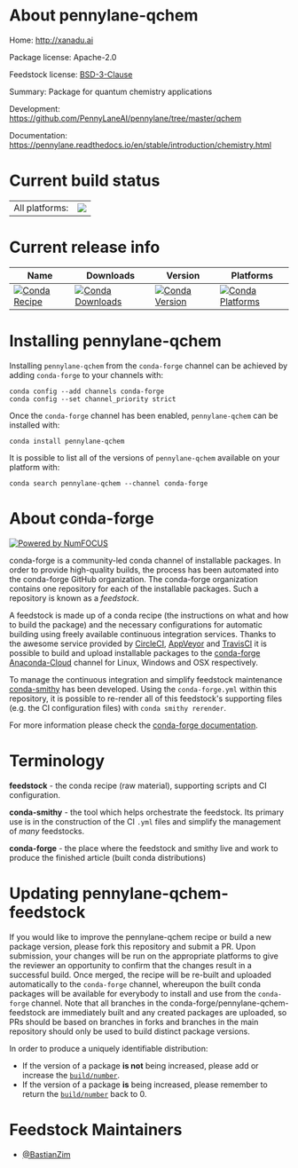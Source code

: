 About pennylane-qchem
=====================

Home: http://xanadu.ai

Package license: Apache-2.0

Feedstock license: [BSD-3-Clause](https://github.com/conda-forge/pennylane-qchem-feedstock/blob/master/LICENSE.txt)

Summary: Package for quantum chemistry applications

Development: https://github.com/PennyLaneAI/pennylane/tree/master/qchem

Documentation: https://pennylane.readthedocs.io/en/stable/introduction/chemistry.html

Current build status
====================


<table><tr><td>All platforms:</td>
    <td>
      <a href="https://dev.azure.com/conda-forge/feedstock-builds/_build/latest?definitionId=15489&branchName=master">
        <img src="https://dev.azure.com/conda-forge/feedstock-builds/_apis/build/status/pennylane-qchem-feedstock?branchName=master">
      </a>
    </td>
  </tr>
</table>

Current release info
====================

| Name | Downloads | Version | Platforms |
| --- | --- | --- | --- |
| [![Conda Recipe](https://img.shields.io/badge/recipe-pennylane--qchem-green.svg)](https://anaconda.org/conda-forge/pennylane-qchem) | [![Conda Downloads](https://img.shields.io/conda/dn/conda-forge/pennylane-qchem.svg)](https://anaconda.org/conda-forge/pennylane-qchem) | [![Conda Version](https://img.shields.io/conda/vn/conda-forge/pennylane-qchem.svg)](https://anaconda.org/conda-forge/pennylane-qchem) | [![Conda Platforms](https://img.shields.io/conda/pn/conda-forge/pennylane-qchem.svg)](https://anaconda.org/conda-forge/pennylane-qchem) |

Installing pennylane-qchem
==========================

Installing `pennylane-qchem` from the `conda-forge` channel can be achieved by adding `conda-forge` to your channels with:

```
conda config --add channels conda-forge
conda config --set channel_priority strict
```

Once the `conda-forge` channel has been enabled, `pennylane-qchem` can be installed with:

```
conda install pennylane-qchem
```

It is possible to list all of the versions of `pennylane-qchem` available on your platform with:

```
conda search pennylane-qchem --channel conda-forge
```


About conda-forge
=================

[![Powered by
NumFOCUS](https://img.shields.io/badge/powered%20by-NumFOCUS-orange.svg?style=flat&colorA=E1523D&colorB=007D8A)](https://numfocus.org)

conda-forge is a community-led conda channel of installable packages.
In order to provide high-quality builds, the process has been automated into the
conda-forge GitHub organization. The conda-forge organization contains one repository
for each of the installable packages. Such a repository is known as a *feedstock*.

A feedstock is made up of a conda recipe (the instructions on what and how to build
the package) and the necessary configurations for automatic building using freely
available continuous integration services. Thanks to the awesome service provided by
[CircleCI](https://circleci.com/), [AppVeyor](https://www.appveyor.com/)
and [TravisCI](https://travis-ci.com/) it is possible to build and upload installable
packages to the [conda-forge](https://anaconda.org/conda-forge)
[Anaconda-Cloud](https://anaconda.org/) channel for Linux, Windows and OSX respectively.

To manage the continuous integration and simplify feedstock maintenance
[conda-smithy](https://github.com/conda-forge/conda-smithy) has been developed.
Using the ``conda-forge.yml`` within this repository, it is possible to re-render all of
this feedstock's supporting files (e.g. the CI configuration files) with ``conda smithy rerender``.

For more information please check the [conda-forge documentation](https://conda-forge.org/docs/).

Terminology
===========

**feedstock** - the conda recipe (raw material), supporting scripts and CI configuration.

**conda-smithy** - the tool which helps orchestrate the feedstock.
                   Its primary use is in the construction of the CI ``.yml`` files
                   and simplify the management of *many* feedstocks.

**conda-forge** - the place where the feedstock and smithy live and work to
                  produce the finished article (built conda distributions)


Updating pennylane-qchem-feedstock
==================================

If you would like to improve the pennylane-qchem recipe or build a new
package version, please fork this repository and submit a PR. Upon submission,
your changes will be run on the appropriate platforms to give the reviewer an
opportunity to confirm that the changes result in a successful build. Once
merged, the recipe will be re-built and uploaded automatically to the
`conda-forge` channel, whereupon the built conda packages will be available for
everybody to install and use from the `conda-forge` channel.
Note that all branches in the conda-forge/pennylane-qchem-feedstock are
immediately built and any created packages are uploaded, so PRs should be based
on branches in forks and branches in the main repository should only be used to
build distinct package versions.

In order to produce a uniquely identifiable distribution:
 * If the version of a package **is not** being increased, please add or increase
   the [``build/number``](https://docs.conda.io/projects/conda-build/en/latest/resources/define-metadata.html#build-number-and-string).
 * If the version of a package **is** being increased, please remember to return
   the [``build/number``](https://docs.conda.io/projects/conda-build/en/latest/resources/define-metadata.html#build-number-and-string)
   back to 0.

Feedstock Maintainers
=====================

* [@BastianZim](https://github.com/BastianZim/)

